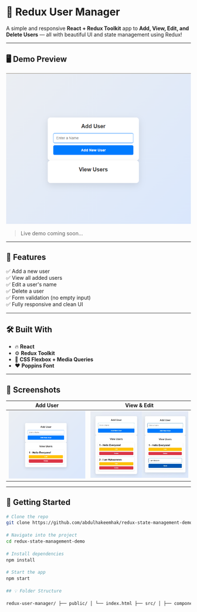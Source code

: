 # 🚀 Redux User Manager

A simple and responsive **React + Redux Toolkit** app to **Add, View, Edit, and Delete Users** — all with beautiful UI and state management using Redux!

---

## 🖥️ Demo Preview

![App Screenshot](./screenshots/demo.png)

> Live demo coming soon...

---

## 📌 Features

✅ Add a new user  
✅ View all added users  
✅ Edit a user's name  
✅ Delete a user  
✅ Form validation (no empty input)  
✅ Fully responsive and clean UI

---

## 🛠️ Built With

- 🔥 **React**  
- ⚙️ **Redux Toolkit**  
- 🎨 **CSS Flexbox + Media Queries**  
- ❤️ **Poppins Font**

---

## 📸 Screenshots

| Add User | View & Edit |
|----------|-------------|
| ![Add](./screenshots/add-user.png) | ![Edit](./screenshots/edit-user.jpg) |

---

## 🚀 Getting Started

```bash
# Clone the repo
git clone https://github.com/abdulhakeemhak/redux-state-management-demo.git

# Navigate into the project
cd redux-state-management-demo

# Install dependencies
npm install

# Start the app
npm start

## 💡 Folder Structure

redux-user-manager/ ├── public/ │ └── index.html ├── src/ │ ├── components/ │ │ ├── UserForm.jsx │ │ └── UserList.jsx │ ├── redux/ │ │ └── UserSlice.js │ ├── store.js │ ├── App.js │ └── index.js ├── Redux.css ├── .gitignore ├── screenshots/ ├── package.json └── README.md
